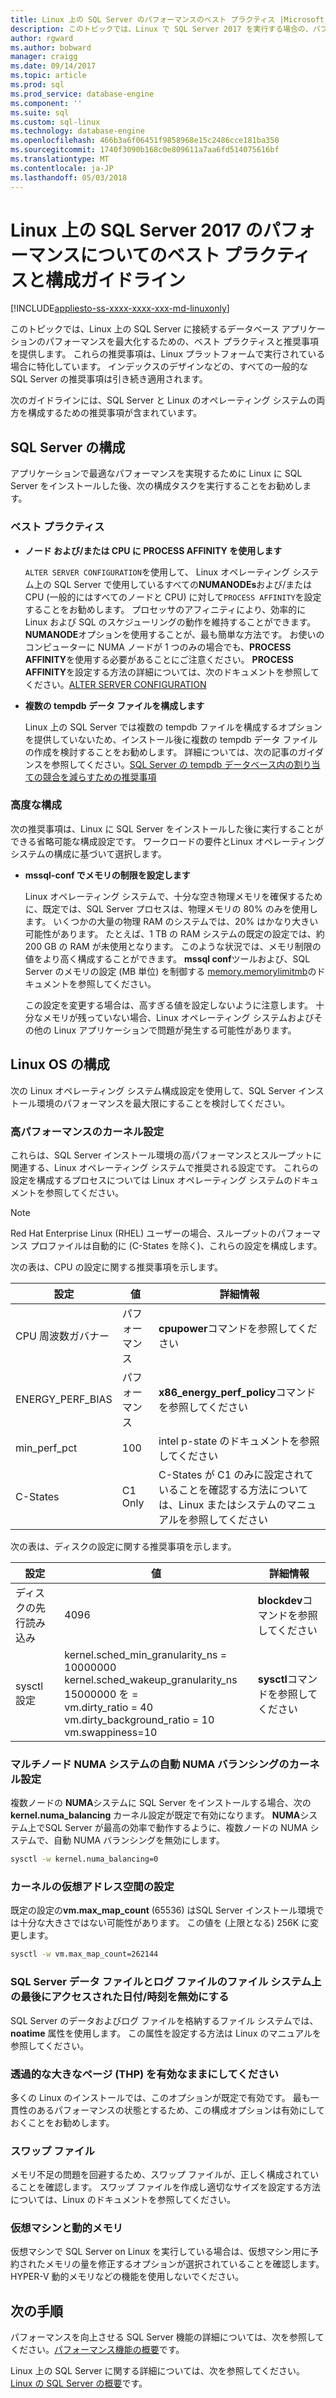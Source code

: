 ```yaml
---
title: Linux 上の SQL Server のパフォーマンスのベスト プラクティス |Microsoft ドキュメント
description: このトピックでは、Linux で SQL Server 2017 を実行する場合の、パフォーマンスのベスト プラクティスとガイドラインを提供します。
author: rgward
ms.author: bobward
manager: craigg
ms.date: 09/14/2017
ms.topic: article
ms.prod: sql
ms.prod_service: database-engine
ms.component: ''
ms.suite: sql
ms.custom: sql-linux
ms.technology: database-engine
ms.openlocfilehash: 466b3a6f06451f9858968e15c2486cce181ba350
ms.sourcegitcommit: 1740f3090b168c0e809611a7aa6fd514075616bf
ms.translationtype: MT
ms.contentlocale: ja-JP
ms.lasthandoff: 05/03/2018
---
```

# <a name="performance-best-practices-and-configuration-guidelines-for-sql-server-2017-on-linux"></a>Linux 上の SQL Server 2017 のパフォーマンスについてのベスト プラクティスと構成ガイドライン

[!INCLUDE[appliesto-ss-xxxx-xxxx-xxx-md-linuxonly](../includes/appliesto-ss-xxxx-xxxx-xxx-md-linuxonly.md)]

このトピックでは、Linux 上の SQL Server に接続するデータベース アプリケーションのパフォーマンスを最大化するための、ベスト プラクティスと推奨事項を提供します。 これらの推奨事項は、Linux プラットフォームで実行されている場合に特化しています。 インデックスのデザインなどの、すべての一般的な SQL Server の推奨事項は引き続き適用されます。

次のガイドラインには、SQL Server と Linux のオペレーティング システムの両方を構成するための推奨事項が含まれています。

## <a name="sql-server-configuration"></a>SQL Server の構成

アプリケーションで最適なパフォーマンスを実現するために Linux に SQL Server をインストールした後、次の構成タスクを実行することをお勧めします。

### <a name="best-practices"></a>ベスト プラクティス

- **ノード および/または CPU に PROCESS AFFINITY を使用します**

   `ALTER SERVER CONFIGURATION`を使用して、 Linux オペレーティング システム上の SQL Server で使用しているすべての**NUMANODEs**および/または CPU  (一般的にはすべてのノードと CPU) に対して`PROCESS AFFINITY`を設定することをお勧めします。 プロセッサのアフィニティにより、効率的に Linux および SQL のスケジューリングの動作を維持することができます。 **NUMANODE**オプションを使用することが、最も簡単な方法です。 お使いのコンピューターに NUMA ノードが 1 つのみの場合でも、**PROCESS AFFINITY**を使用する必要があることにご注意ください。  **PROCESS AFFINITY**を設定する方法の詳細については、次のドキュメントを参照してください。[ALTER SERVER CONFIGURATION](../t-sql/statements/alter-server-configuration-transact-sql.md)

- **複数の tempdb データ ファイルを構成します**

   Linux 上の SQL Server では複数の tempdb ファイルを構成するオプションを提供していないため、インストール後に複数の tempdb データ ファイルの作成を検討することをお勧めします。 詳細については、次の記事のガイダンスを参照してください。[SQL Server の tempdb データベース内の割り当ての競合を減らすための推奨事項](https://support.microsoft.com/en-us/help/2154845/recommendations-to-reduce-allocation-contention-in-sql-server-tempdb-d)

### <a name="advanced-configuration"></a>高度な構成

次の推奨事項は、Linux に SQL Server をインストールした後に実行することができる省略可能な構成設定です。 ワークロードの要件とLinux オペレーティング システムの構成に基づいて選択します。

- **mssql-conf でメモリの制限を設定します**

   Linux オペレーティング システムで、十分な空き物理メモリを確保するために、既定では、SQL Server プロセスは、物理メモリの 80% のみを使用します。 いくつかの大量の物理 RAM のシステムでは、20% はかなり大きい可能性があります。 たとえば、1 TB の RAM システムの既定の設定では、約 200 GB の RAM が未使用となります。 このような状況では、メモリ制限の値をより高く構成することができます。 **mssql conf**ツールおよび、SQL Server のメモリの設定 (MB 単位) を制御する [memory.memorylimitmb](sql-server-linux-configure-mssql-conf.md#memorylimit)のドキュメントを参照してください。

   この設定を変更する場合は、高すぎる値を設定しないように注意します。 十分なメモリが残っていない場合、Linux オペレーティング システムおよびその他の Linux アプリケーションで問題が発生する可能性があります。

## <a name="linux-os-configuration"></a>Linux OS の構成

次の Linux オペレーティング システム構成設定を使用して、SQL Server インストール環境のパフォーマンスを最大限にすることを検討してください。

### <a name="kernel-settings-for-high-performance"></a>高パフォーマンスのカーネル設定
これらは、SQL Server インストール環境の高パフォーマンスとスループットに関連する、Linux オペレーティング システムで推奨される設定です。 これらの設定を構成するプロセスについては Linux オペレーティング システムのドキュメントを参照してください。



> [!Note]
> Red Hat Enterprise Linux (RHEL) ユーザーの場合、スループットのパフォーマンス プロファイルは自動的に (C-States を除く)、これらの設定を構成します。

次の表は、CPU の設定に関する推奨事項を示します。

| 設定 | 値 | 詳細情報 |
|---|---|---|
| CPU 周波数ガバナー | パフォーマンス | **cpupower**コマンドを参照してください |
| ENERGY_PERF_BIAS | パフォーマンス | **x86_energy_perf_policy**コマンドを参照してください |
| min_perf_pct | 100 | intel p-state のドキュメントを参照してください |
| C-States | C1 Only | C-States が C1 のみに設定されていることを確認する方法については、Linux またはシステムのマニュアルを参照してください |

次の表は、ディスクの設定に関する推奨事項を示します。

| 設定 | 値 | 詳細情報 |
|---|---|---|
| ディスクの先行読み込み | 4096 | **blockdev**コマンドを参照してください |
| sysctl 設定 | kernel.sched_min_granularity_ns = 10000000<br/>kernel.sched_wakeup_granularity_ns 15000000 を =<br/>vm.dirty_ratio = 40<br/>vm.dirty_background_ratio = 10<br/>vm.swappiness=10 | **sysctl**コマンドを参照してください |

### <a name="kernel-setting-auto-numa-balancing-for-multi-node-numa-systems"></a>マルチノード NUMA システムの自動 NUMA バランシングのカーネル設定

複数ノードの **NUMA**システムに SQL Server をインストールする場合、次の**kernel.numa_balancing** カーネル設定が既定で有効になります。 **NUMA**システム上でSQL Server が最高の効率で動作するように、複数ノードの NUMA システムで、自動 NUMA バランシングを無効にします。

```bash
sysctl -w kernel.numa_balancing=0
```

### <a name="kernel-settings-for-virtual-address-space"></a>カーネルの仮想アドレス空間の設定

既定の設定の**vm.max_map_count** (65536) はSQL Server インストール環境では十分な大きさではない可能性があります。 この値を (上限となる) 256K に変更します。

```bash
sysctl -w vm.max_map_count=262144
```

### <a name="disable-last-accessed-datetime-on-file-systems-for-sql-server-data-and-log-files"></a>SQL Server データ ファイルとログ ファイルのファイル システム上の最後にアクセスされた日付/時刻を無効にする

SQL Server のデータおよびログ ファイルを格納するファイル システムでは、**noatime** 属性を使用します。 この属性を設定する方法は Linux のマニュアルを参照してください。

### <a name="leave-transparent-huge-pages-thp-enabled"></a>透過的な大きなページ (THP) を有効なままにしてください

多くの Linux のインストールでは、このオプションが既定で有効です。 最も一貫性のあるパフォーマンスの状態とするため、この構成オプションは有効にしておくことをお勧めします。

### <a name="swapfile"></a>スワップ ファイル

メモリ不足の問題を回避するため、スワップ ファイルが、正しく構成されていることを確認します。 スワップ ファイルを作成し適切なサイズを設定する方法については、Linux のドキュメントを参照してください。

### <a name="virtual-machines-and-dynamic-memory"></a>仮想マシンと動的メモリ

仮想マシンで SQL Server on Linux を実行している場合は、仮想マシン用に予約されたメモリの量を修正するオプションが選択されていることを確認します。 HYPER-V 動的メモリなどの機能を使用しないでください。

## <a name="next-steps"></a>次の手順

パフォーマンスを向上させる SQL Server 機能の詳細については、次を参照してください。[パフォーマンス機能の概要](sql-server-linux-performance-get-started.md)です。

Linux 上の SQL Server に関する詳細については、次を参照してください。 [Linux の SQL Server の概要](sql-server-linux-overview.md)です。
